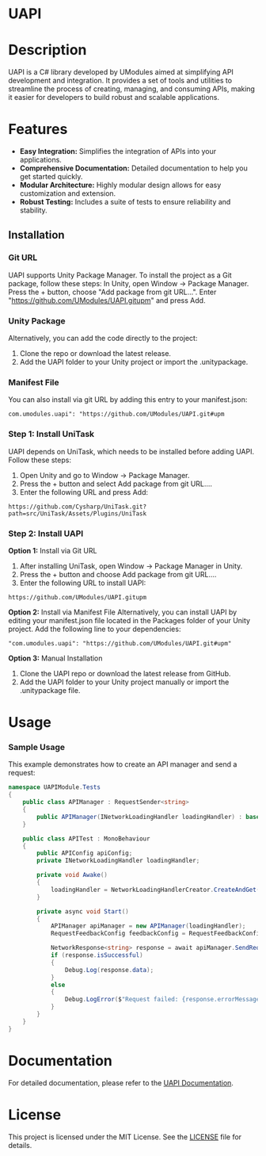 # UAPI
# Description
UAPI is a C# library developed by UModules aimed at simplifying API development and integration. It provides a set of tools and utilities to streamline the process of creating, managing, and consuming APIs, making it easier for developers to build robust and scalable applications.

# Features
* **Easy Integration:** Simplifies the integration of APIs into your applications.
* **Comprehensive Documentation:** Detailed documentation to help you get started quickly.
* **Modular Architecture:** Highly modular design allows for easy customization and extension.
* **Robust Testing:** Includes a suite of tests to ensure reliability and stability.

## Installation
### Git URL
UAPI supports Unity Package Manager. To install the project as a Git package, follow these steps:
In Unity, open Window -> Package Manager.
Press the + button, choose "Add package from git URL...".
Enter "https://github.com/UModules/UAPI.gitupm" and press Add.

### Unity Package
Alternatively, you can add the code directly to the project:
1. Clone the repo or download the latest release.
2. Add the UAPI folder to your Unity project or import the .unitypackage.

### Manifest File
You can also install via git URL by adding this entry to your manifest.json:
```
com.umodules.uapi": "https://github.com/UModules/UAPI.git#upm
```

### Step 1: Install UniTask
UAPI depends on UniTask, which needs to be installed before adding UAPI. Follow these steps:
1. Open Unity and go to Window -> Package Manager.
2. Press the + button and select Add package from git URL....
3. Enter the following URL and press Add:
```
https://github.com/Cysharp/UniTask.git?path=src/UniTask/Assets/Plugins/UniTask
```

### Step 2: Install UAPI
**Option 1:** Install via Git URL
1. After installing UniTask, open Window -> Package Manager in Unity.
2. Press the + button and choose Add package from git URL....
3. Enter the following URL to install UAPI:
```
https://github.com/UModules/UAPI.gitupm
```

**Option 2:** Install via Manifest File
Alternatively, you can install UAPI by editing your manifest.json file located in the Packages folder of your Unity project.
Add the following line to your dependencies:
```
"com.umodules.uapi": "https://github.com/UModules/UAPI.git#upm"
```

**Option 3:** Manual Installation
1. Clone the UAPI repo or download the latest release from GitHub.
2. Add the UAPI folder to your Unity project manually or import the .unitypackage file.

# Usage
### Sample Usage
This example demonstrates how to create an API manager and send a request:
```C#
namespace UAPIModule.Tests
{
    public class APIManager : RequestSender<string>
    {
        public APIManager(INetworkLoadingHandler loadingHandler) : base(loadingHandler) { }
    }

    public class APITest : MonoBehaviour
    {
        public APIConfig apiConfig;
        private INetworkLoadingHandler loadingHandler;

        private void Awake()
        {
            loadingHandler = NetworkLoadingHandlerCreator.CreateAndGet();
        }

        private async void Start()
        {
            APIManager apiManager = new APIManager(loadingHandler);
            RequestFeedbackConfig feedbackConfig = RequestFeedbackConfig.InitializationFeedback;

            NetworkResponse<string> response = await apiManager.SendRequest(apiConfig, feedbackConfig, null);
            if (response.isSuccessful)
            {
                Debug.Log(response.data);
            }
            else
            {
                Debug.LogError($"Request failed: {response.errorMessage}");
            }
        }
    }
}
```

# Documentation
For detailed documentation, please refer to the [UAPI Documentation](https://github.com/UModules/UAPI/wiki).

# License
This project is licensed under the MIT License. See the [LICENSE](https://github.com/UModules/UAPI/wiki/LICENSE) file for details.
